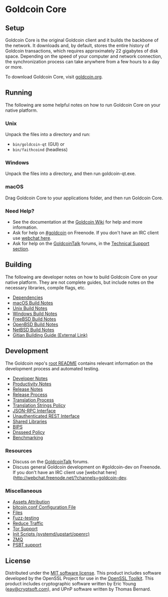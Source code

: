 Goldcoin Core
=============

Setup
---------------------
Goldcoin Core is the original Goldcoin client and it builds the backbone of the network. It downloads and, by default, stores the entire history of Goldcoin transactions, which requires approximately 22 gigabytes of disk space. Depending on the speed of your computer and network connection, the synchronization process can take anywhere from a few hours to a day or more.

To download Goldcoin Core, visit [goldcoin.org](https://goldcoin.org/).

Running
---------------------
The following are some helpful notes on how to run Goldcoin Core on your native platform.

### Unix

Unpack the files into a directory and run:

- `bin/goldcoin-qt` (GUI) or
- `bin/faithcoind` (headless)

### Windows

Unpack the files into a directory, and then run goldcoin-qt.exe.

### macOS

Drag Goldcoin Core to your applications folder, and then run Goldcoin Core.

### Need Help?

* See the documentation at the [Goldcoin Wiki](https://goldcoin.info/)
for help and more information.
* Ask for help on [#goldcoin](http://webchat.freenode.net?channels=goldcoin) on Freenode. If you don't have an IRC client use [webchat here](http://webchat.freenode.net?channels=goldcoin).
* Ask for help on the [GoldcoinTalk](https://goldcointalk.io/) forums, in the [Technical Support section](https://goldcointalk.io/c/technical-support).

Building
---------------------
The following are developer notes on how to build Goldcoin Core on your native platform. They are not complete guides, but include notes on the necessary libraries, compile flags, etc.

- [Dependencies](dependencies.md)
- [macOS Build Notes](build-osx.md)
- [Unix Build Notes](build-unix.md)
- [Windows Build Notes](build-windows.md)
- [FreeBSD Build Notes](build-freebsd.md)
- [OpenBSD Build Notes](build-openbsd.md)
- [NetBSD Build Notes](build-netbsd.md)
- [Gitian Building Guide (External Link)](https://github.com/bitcoin-core/docs/blob/master/gitian-building.md)

Development
---------------------
The Goldcoin repo's [root README](/README.md) contains relevant information on the development process and automated testing.

- [Developer Notes](developer-notes.md)
- [Productivity Notes](productivity.md)
- [Release Notes](release-notes.md)
- [Release Process](release-process.md)
- [Translation Process](translation_process.md)
- [Translation Strings Policy](translation_strings_policy.md)
- [JSON-RPC Interface](JSON-RPC-interface.md)
- [Unauthenticated REST Interface](REST-interface.md)
- [Shared Libraries](shared-libraries.md)
- [BIPS](bips.md)
- [Dnsseed Policy](dnsseed-policy.md)
- [Benchmarking](benchmarking.md)

### Resources
* Discuss on the [GoldcoinTalk](https://goldcointalk.io/) forums.
* Discuss general Goldcoin development on #goldcoin-dev on Freenode. If you don't have an IRC client use [webchat here](http://webchat.freenode.net/?channels=goldcoin-dev.

### Miscellaneous
- [Assets Attribution](assets-attribution.md)
- [bitcoin.conf Configuration File](bitcoin-conf.md)
- [Files](files.md)
- [Fuzz-testing](fuzzing.md)
- [Reduce Traffic](reduce-traffic.md)
- [Tor Support](tor.md)
- [Init Scripts (systemd/upstart/openrc)](init.md)
- [ZMQ](zmq.md)
- [PSBT support](psbt.md)

License
---------------------
Distributed under the [MIT software license](/COPYING).
This product includes software developed by the OpenSSL Project for use in the [OpenSSL Toolkit](https://www.openssl.org/). This product includes
cryptographic software written by Eric Young ([eay@cryptsoft.com](mailto:eay@cryptsoft.com)), and UPnP software written by Thomas Bernard.
